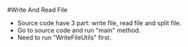 #Write And Read File
- Source code have 3 part: write file, read file and split file.
- Go to source code and run "main" method.
- Need to run "WriteFileUtils" first.